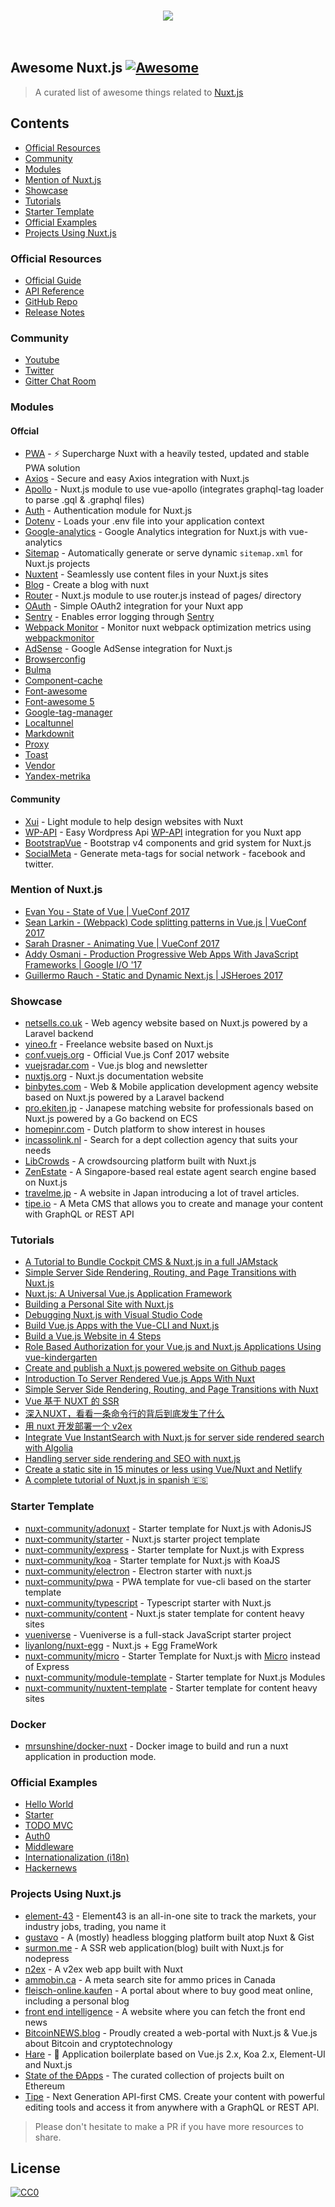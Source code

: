 <p align="center">
  <br>
    <img src="http://imgur.com/V4LtoII.png" />
  <br>
  <br>
  <br>
</p>

## Awesome Nuxt.js [![Awesome](https://cdn.rawgit.com/sindresorhus/awesome/d7305f38d29fed78fa85652e3a63e154dd8e8829/media/badge.svg)](https://github.com/sindresorhus/awesome)

> A curated list of awesome things related to [Nuxt.js](https://github.com/nuxt/nuxt.js)

## Contents

- [Official Resources](#official-resources)
- [Community](#community)
- [Modules](#modules)
- [Mention of Nuxt.js](#mention-of-nuxtjs)
- [Showcase](#showcase)
- [Tutorials](#tutorials)
- [Starter Template](#starter-template)
- [Official Examples](#official-examples)
- [Projects Using Nuxt.js](#projects-using-nuxtjs)

### Official Resources

- [Official Guide](https://nuxtjs.org/guide)
- [API Reference](https://nuxtjs.org/api)
- [GitHub Repo](https://github.com/nuxt/nuxt.js)
- [Release Notes](https://github.com/nuxt/nuxt.js/releases)

### Community

- [Youtube](https://www.youtube.com/channel/UCJ9jj5YMzo-HsyM6WG9Q_Lg)
- [Twitter](https://twitter.com/nuxt_js)
- [Gitter Chat Room](https://gitter.im/nuxt/nuxt.js)

### Modules

#### Offcial

- [PWA](https://github.com/nuxt-community/pwa-module) - ⚡ Supercharge Nuxt with a heavily tested, updated and stable PWA solution
- [Axios](https://github.com/nuxt-community/axios-module) - Secure and easy Axios integration with Nuxt.js
- [Apollo](https://github.com/nuxt-community/apollo-module) - Nuxt.js module to use vue-apollo (integrates graphql-tag loader to parse .gql & .graphql files)
- [Auth](https://github.com/nuxt-community/auth-module) - Authentication module for Nuxt.js
- [Dotenv](https://github.com/nuxt-community/dotenv-module) - Loads your .env file into your application context
- [Google-analytics](https://github.com/nuxt-community/analytics-module) - Google Analytics integration for Nuxt.js with vue-analytics
- [Sitemap](https://github.com/nuxt-community/sitemap-module) - Automatically generate or serve dynamic `sitemap.xml` for Nuxt.js projects
- [Nuxtent](https://github.com/nuxt-community/nuxtent-module) - Seamlessly use content files in your Nuxt.js sites
- [Blog](https://github.com/nuxt-community/blog-module) - Create a blog with nuxt
- [Router](https://github.com/nuxt-community/router-module) - Nuxt.js module to use router.js instead of pages/ directory
- [OAuth](https://github.com/samtgarson/nuxt-oauth) - Simple OAuth2 integration for your Nuxt app
- [Sentry](https://github.com/nuxt-community/sentry-module) - Enables error logging through [Sentry](https://sentry.io)
- [Webpack Monitor](https://github.com/nuxt-community/webpackmonitor-module) - Monitor nuxt webpack optimization metrics  using [webpackmonitor](https://github.com/webpackmonitor/webpackmonitor)
- [AdSense](https://github.com/nuxt-community/adsense-module) - Google AdSense integration for Nuxt.js
- [Browserconfig](https://github.com/nuxt-community/modules/tree/master/packages/browserconfig)
- [Bulma](https://github.com/nuxt-community/modules/tree/master/packages/bulma)
- [Component-cache](https://github.com/nuxt-community/modules/tree/master/packages/component-cache)
- [Font-awesome](https://github.com/nuxt-community/modules/tree/master/packages/font-awesome)
- [Font-awesome 5](https://github.com/Qonfucius/nuxt-fontawesome)
- [Google-tag-manager](https://github.com/nuxt-community/modules/tree/master/packages/google-tag-manager)
- [Localtunnel](https://github.com/nuxt-community/modules/tree/master/packages/localtunnel)
- [Markdownit](https://github.com/nuxt-community/modules/tree/master/packages/markdownit)
- [Proxy](https://github.com/nuxt-community/modules/tree/master/packages/proxy)
- [Toast](https://github.com/nuxt-community/modules/tree/master/packages/toast)
- [Vendor](https://github.com/nuxt-community/modules/tree/master/packages/vendor)
- [Yandex-metrika](https://github.com/nuxt-community/modules/tree/master/packages/yandex-metrika)

#### Community

- [Xui](https://github.com/MetaCorp/xui-module) - Light module to help design websites with Nuxt
- [WP-API](https://github.com/yashha/wp-nuxt) - Easy Wordpress Api [WP-API](https://github.com/WP-API/node-wpapi) integration for you Nuxt app
- [BootstrapVue](https://bootstrap-vue.js.org/docs/#nuxt-js) - Bootstrap v4 components and grid system for Nuxt.js
- [SocialMeta](https://github.com/AlekseyPleshkov/nuxt-social-meta) - Generate meta-tags for social network - facebook and twitter.

### Mention of Nuxt.js

- [Evan You - State of Vue | VueConf 2017](https://youtu.be/lG0Ys-2d4MA?t=9m25s)
- [Sean Larkin - (Webpack) Code splitting patterns in Vue.js | VueConf 2017](https://youtu.be/rn97hCNQsKI?t=12m20s)
- [Sarah Drasner - Animating Vue | VueConf 2017](https://youtu.be/gJDyhmL9O_E?t=23m48s)
- [Addy Osmani - Production Progressive Web Apps With JavaScript Frameworks | Google I/O '17](https://youtu.be/aCMbSyngXB4?t=34m45s)
- [Guillermo Rauch - Static and Dynamic Next.js | JSHeroes 2017](https://youtu.be/lLNJsuXB4CI?t=36m50s)

### Showcase
 - [netsells.co.uk](https://netsells.co.uk/) - Web agency website based on Nuxt.js powered by a Laravel backend
 - [yineo.fr](https://yineo.fr/) - Freelance website based on Nuxt.js
 - [conf.vuejs.org](https://conf.vuejs.org) - Official Vue.js Conf 2017 website
 - [vuejsradar.com](http://www.vuejsradar.com/) - Vue.js blog and newsletter
 - [nuxtjs.org](https://nuxtjs.org) - Nuxt.js documentation website
 - [binbytes.com](https://www.binbytes.com) - Web & Mobile application development agency website based on Nuxt.js powered by a Laravel backend
 - [pro.ekiten.jp](https://pro.ekiten.jp) - Janapese matching website for professionals based on Nuxt.js powered by a Go backend on ECS
 - [homepinr.com](https://homepinr.com) - Dutch platform to show interest in houses
 - [incassolink.nl](https://incassolink.nl) - Search for a dept collection agency that suits your needs
 - [LibCrowds](https://github.com/LibCrowds/libcrowds) - A crowdsourcing platform built with Nuxt.js
 - [ZenEstate](https://bitbucket.org/timotheeHub/zenestate-client) - A Singapore-based real estate agent search engine based on Nuxt.js
 - [travelme.jp](https://travelme.jp/articles/) - A website in Japan introducing a lot of travel articles.
 - [tipe.io](https://tipe.io) - A Meta CMS that allows you to create and manage your content with GraphQL or REST API

### Tutorials

- [A Tutorial to Bundle Cockpit CMS & Nuxt.js in a full JAMstack](https://snipcart.com/blog/cockpit-cms-tutorial-nuxtjs)
- [Simple Server Side Rendering, Routing, and Page Transitions with Nuxt.js](https://css-tricks.com/simple-server-side-rendering-routing-page-transitions-nuxt-js/)
- [Nuxt.js: A Universal Vue.js Application Framework](https://www.sitepoint.com/nuxt-js-universal-vue-js/)
- [Building a Personal Site with Nuxt.js](https://medium.com/@kenrogers/building-a-personal-site-with-nuxt-js-96e5703079)
- [Debugging Nuxt.js with Visual Studio Code](https://medium.com/@marshallswain/debugging-nuxt-js-with-visual-studio-code-724920140b8f)
- [Build Vue.js Apps with the Vue-CLI and Nuxt.js](https://egghead.io/lessons/vue-build-vue-js-apps-with-the-vue-cli-and-nuxt-js)
- [Build a Vue.js Website in 4 Steps](https://hackernoon.com/build-a-vue-js-website-in-4-steps-56dc5db8012b)
- [Role Based Authorization for your Vue.js and Nuxt.js Applications Using vue-kindergarten](https://medium.com/@JiriChara/role-based-authorization-for-your-vue-js-and-nuxt-js-applications-using-vue-kindergarten-fd483e013ec5)
- [Create and publish a Nuxt.js powered website on Github pages](https://hackernoon.com/create-and-publish-a-nuxt-powered-website-on-github-pages-3e922dfa7372)
- [Introduction To Server Rendered Vue.js Apps With Nuxt](https://medium.com/codingthesmartway-com-blog/introduction-to-server-rendered-vue-js-apps-with-nuxt-91dbfd80795a)
- [Simple Server Side Rendering, Routing, and Page Transitions with Nuxt](https://css-tricks.com/simple-server-side-rendering-routing-page-transitions-nuxt-js/)
- [Vue 基于 NUXT 的 SSR](http://orangexc.xyz/2016/12/27/Vue-nuxt-based-ssr)
- [深入NUXT，看看一条命令行的背后到底发生了什么](https://segmentfault.com/a/1190000008114613)
- [用 nuxt 开发部署一个 v2ex](http://orangexc.xyz/2017/06/19/N2ex)
- [Integrate Vue InstantSearch with Nuxt.js for server side rendered search with Algolia](https://community.algolia.com/vue-instantsearch/advanced/integrate-with-nuxt.html)
- [Handling server side rendering and SEO with nuxt.js](https://medium.com/@devlob/handling-server-side-rendering-and-seo-with-nuxt-js-fa8a2b0ae2ee)
- [Create a static site in 15 minutes or less using Vue/Nuxt and Netlify](https://codeburst.io/create-a-static-site-in-15-minutes-or-less-using-vue-js-e4e2a9945ee6)
- [A complete tutorial of Nuxt.js in spanish 🇪🇸](https://github.com/i62navpm/Tutorial-Nuxt)

### Starter Template

- [nuxt-community/adonuxt](https://github.com/nuxt-community/adonuxt-template) - Starter template for Nuxt.js with AdonisJS
- [nuxt-community/starter](https://github.com/nuxt-community/starter-template) - Nuxt.js starter project template
- [nuxt-community/express](https://github.com/nuxt-community/express-template) - Starter template for Nuxt.js with Express
- [nuxt-community/koa](https://github.com/nuxt-community/koa-template) - Starter template for Nuxt.js with KoaJS
- [nuxt-community/electron](https://github.com/nuxt-community/electron-template) - Electron starter with nuxt.js
- [nuxt-community/pwa](https://github.com/nuxt-community/pwa-template) - PWA template for vue-cli based on the starter template
- [nuxt-community/typescript](https://github.com/nuxt-community/typescript-template) - Typescript starter with Nuxt.js
- [nuxt-community/content](https://github.com/nuxt-community/content-template) -  Nuxt.js stater template for content heavy sites
- [vueniverse](https://github.com/rlindskog/vueniverse) - Vueniverse is a full-stack JavaScript starter project
- [liyanlong/nuxt-egg](https://github.com/liyanlong/nuxt-egg) - Nuxt.js + Egg FrameWork
- [nuxt-community/micro](https://github.com/nuxt-community/nuxt-micro-template) - Starter Template for Nuxt.js with [Micro](https://github.com/zeit/micro) instead of Express
- [nuxt-community/module-template](https://github.com/nuxt-community/module-template) - Starter template for Nuxt.js Modules
- [nuxt-community/nuxtent-template](https://github.com/nuxt-community/nuxtent-template) - Starter template for content heavy sites

### Docker

- [mrsunshine/docker-nuxt](https://github.com/mrsunshine/docker-nuxt) - Docker image to build and run a nuxt application in production mode.

### Official Examples

- [Hello World](https://hello-world.nuxtjs.org/)
- [Starter](https://starter.nuxtjs.org/)
- [TODO MVC](https://todomvc.nuxtjs.org/)
- [Auth0](https://auth0.nuxtjs.org/)
- [Middleware](https://middleware.nuxtjs.org/)
- [Internationalization (i18n)](https://i18n.nuxtjs.org/fr/)
- [Hackernews](https://github.com/nuxt/hackernews)

### Projects Using Nuxt.js

 - [element-43](https://element-43.com/) - Element43 is an all-in-one site to track the markets, your industry jobs, trading, you name it
 - [gustavo](https://github.com/eggplanetio/gustavo) - A (mostly) headless blogging platform built atop Nuxt & Gist
 - [surmon.me](https://github.com/surmon-china/surmon.me) - A SSR web application(blog) built with Nuxt.js for nodepress
 - [n2ex](https://github.com/OrangeXC/n2ex) - A v2ex web app built with Nuxt
 - [ammobin.ca](https://github.com/ammobinDOTca/ammobin-client) - A meta search site for ammo prices in Canada
 - [fleisch-online.kaufen](https://www.fleisch-online.kaufen) - A portal about where to buy good meat online, including a personal blog
 - [front end intelligence](https://news.awesomes.cn/) - A website where you can fetch the front end news
 - [BitcoinNEWS.blog](https://bitcoinnews.blog) - Proudly created a web-portal with Nuxt.js & Vue.js about Bitcoin and cryptotechnology
 - [Hare](https://github.com/clarkdo/hare) - 🐇 Application boilerplate based on Vue.js 2.x, Koa 2.x, Element-UI and Nuxt.js
 - [State of the ÐApps](https://www.stateofthedapps.com) - The curated collection of projects built on Ethereum
 - [Tipe](https://tipe.io) - Next Generation API-first CMS. Create your content with powerful editing tools and access it from anywhere with a GraphQL or REST API.

> Please don't hesitate to make a PR if you have more resources to share.

## License

[![CC0](https://i.creativecommons.org/p/zero/1.0/88x31.png)](https://creativecommons.org/publicdomain/zero/1.0/)
